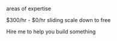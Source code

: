 areas of expertise

$300/hr - $0/hr sliding scale down to free

Hire me to help you build something
